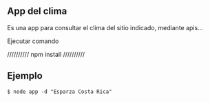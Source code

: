 ## App del clima

Es una app para consultar el clima del sitio indicado, mediante apis...

Ejecutar comando

//////////
npm install
//////////

## Ejemplo

```
$ node app -d "Esparza Costa Rica"
```
